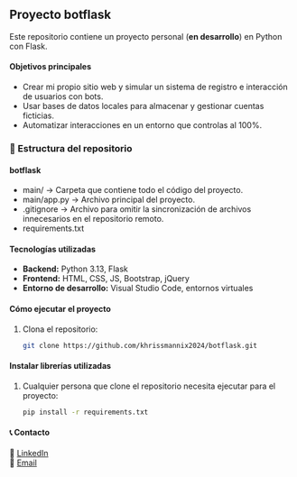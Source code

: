 ## Proyecto botflask
Este repositorio contiene un proyecto personal (**en desarrollo**) en Python con Flask.

#### Objetivos principales
- Crear mi propio sitio web y simular un sistema de registro e interacción de usuarios con bots.
- Usar bases de datos locales para almacenar y gestionar cuentas ficticias.
- Automatizar interacciones en un entorno que controlas al 100%.

### 📂 Estructura del repositorio
#### botflask
- main/ → Carpeta que contiene todo el código del proyecto.
- main/app.py → Archivo principal del proyecto.
- .gitignore → Archivo para omitir la sincronización de archivos innecesarios en el repositorio remoto.
- requirements.txt

#### Tecnologías utilizadas
- **Backend:** Python 3.13, Flask
- **Frontend:** HTML, CSS, JS, Bootstrap, jQuery
- **Entorno de desarrollo:** Visual Studio Code, entornos virtuales

#### Cómo ejecutar el proyecto
1. Clona el repositorio:  
   ```bash
   git clone https://github.com/khrissmannix2024/botflask.git

#### Instalar librerías utilizadas
1. Cualquier persona que clone el repositorio necesita ejecutar para el proyecto:
    ```bash
    pip install -r requirements.txt

#### 📞 Contacto
🔗 [LinkedIn](https://www.linkedin.com/in/cristofer-castro-arias-b23455350)  
📧 [Email](mailto:khriss201403@gmail.com)